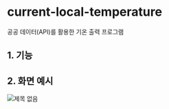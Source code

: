 # current-local-temperature
공공 데이터(API)를 활용한 기온 출력 프로그램

## 1. 기능



## 2. 화면 예시



![제목 없음](https://user-images.githubusercontent.com/14077108/135241528-0a6cb4fd-b251-41e5-83be-411ebf5f9ccc.png)

